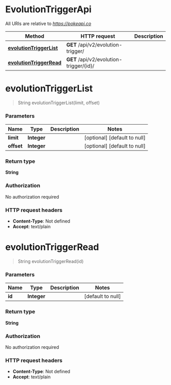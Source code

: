 # EvolutionTriggerApi

All URIs are relative to *https://pokeapi.co*

| Method | HTTP request | Description |
|------------- | ------------- | -------------|
| [**evolutionTriggerList**](EvolutionTriggerApi.md#evolutionTriggerList) | **GET** /api/v2/evolution-trigger/ |  |
| [**evolutionTriggerRead**](EvolutionTriggerApi.md#evolutionTriggerRead) | **GET** /api/v2/evolution-trigger/{id}/ |  |


<a name="evolutionTriggerList"></a>
# **evolutionTriggerList**
> String evolutionTriggerList(limit, offset)



### Parameters

|Name | Type | Description  | Notes |
|------------- | ------------- | ------------- | -------------|
| **limit** | **Integer**|  | [optional] [default to null] |
| **offset** | **Integer**|  | [optional] [default to null] |

### Return type

**String**

### Authorization

No authorization required

### HTTP request headers

- **Content-Type**: Not defined
- **Accept**: text/plain

<a name="evolutionTriggerRead"></a>
# **evolutionTriggerRead**
> String evolutionTriggerRead(id)



### Parameters

|Name | Type | Description  | Notes |
|------------- | ------------- | ------------- | -------------|
| **id** | **Integer**|  | [default to null] |

### Return type

**String**

### Authorization

No authorization required

### HTTP request headers

- **Content-Type**: Not defined
- **Accept**: text/plain

